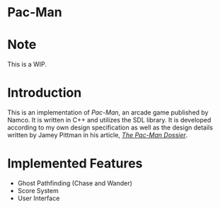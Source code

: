 # Pac-Man

# Note
This is a WIP. 

# Introduction
This is an implementation of *Pac-Man*, an arcade game published by Namco. It is written in C++ and utilizes the SDL library. It is developed according to my own design specification as well as the design details written by Jamey Pittman in his article, [*The Pac-Man Dossier*](http://www.gamasutra.com/view/feature/3938/the_pacman_dossier).

# Implemented Features
* Ghost Pathfinding (Chase and Wander)
* Score System
* User Interface
